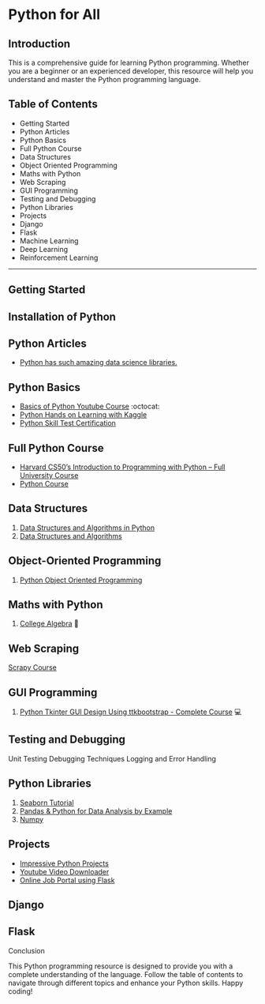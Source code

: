 
# Python for All

## Introduction

This is a comprehensive guide for learning Python programming. Whether you are a beginner or an experienced developer, this resource will help you understand and master the Python programming language.


## Table of Contents

- Getting Started
- Python Articles
- Python Basics
- Full Python Course
- Data Structures
- Object Oriented Programming
- Maths with Python
- Web Scraping
- GUI Programming
- Testing and Debugging
- Python Libraries
- Projects
- Django
- Flask
- Machine Learning
- Deep Learning
- Reinforcement Learning

--------

## Getting Started

## Installation of Python

## Python Articles
- [Python has such amazing data science libraries.](https://medium.com/@itsinterestingms/python-has-such-amazing-data-science-libraries-fa7947a1349d)

## Python Basics

- [Basics of Python Youtube Course](https://youtu.be/eWRfhZUzrAc) :octocat:
- [Python Hands on Learning with Kaggle](https://www.kaggle.com/code/colinmorris/hello-python)
- [Python Skill Test Certification](https://www.hackerrank.com/skills-verification/python_basic)

## Full Python Course

- [Harvard CS50’s Introduction to Programming with Python – Full University Course](https://youtu.be/nLRL_NcnK-4)
- [Python Course](https://www.youtube.com/playlist?list=PLsyeobzWxl7poL9JTVyndKe62ieoN-MZ3)

## Data Structures 

1. [Data Structures and Algorithms in Python](https://youtu.be/pkYVOmU3MgA)
2. [Data Structures and Algorithms](https://www.youtube.com/playlist?list=PLrk5tgtnMN6TYBW0-U4YhIRyYEVpqVEnJ)


## Object-Oriented Programming 
1. [Python Object Oriented Programming](https://youtu.be/Ej_02ICOIgs)

## Maths with Python 

1. [College Algebra](https://youtu.be/i7vOAcUo5iA) :1234:


## Web Scraping

[Scrapy Course ](https://youtu.be/mBoX_JCKZTE)

## GUI Programming 

1. [Python Tkinter GUI Design Using ttkbootstrap - Complete Course](https://youtu.be/0tM-l_ZsxjU) :computer:

## Testing and Debugging 

Unit Testing
Debugging Techniques
Logging and Error Handling

## Python Libraries

1. [Seaborn Tutorial ](https://youtu.be/6GUZXDef2U0)
2. [Pandas & Python for Data Analysis by Example ](https://youtu.be/gtjxAH8uaP0)
3. [Numpy](https://youtu.be/GPVsHOlRBBI)

## Projects
- [Impressive Python Projects](https://youtu.be/v68woFABJ5U)
- [Youtube Video Downloader](https://open.substack.com/pub/coderpreneur/p/youtube-video-downloader-using-python?r=1toe9l&utm_campaign=post&utm_medium=web)
- [Online Job Portal using Flask](https://github.com/MrVisionaryGenius/Python_for_all/tree/main/Python-projects/Online-Job-Portal)

## Django

## Flask

Conclusion

This Python programming resource is designed to provide you with a complete understanding of the language. Follow the table of contents to navigate through different topics and enhance your Python skills. Happy coding!
